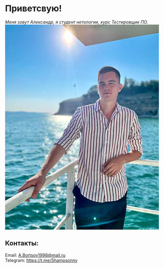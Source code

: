 # Приветсвую!
*Меня зовут Александр, я студент нетологии, курс Тестировщик ПО.*
![Alt text](photo_2023-11-16_20-37-18.jpg)

## Контакты:
Email: [A.Bortsov1998@mail.ru](https://e.mail.ru/inbox/)\
Telegram: https://t.me/Shampsonny